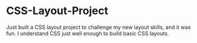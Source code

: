# CSS-Layout-Project
Just built a CSS layout project to challenge my new layout skills, and it was fun. I understand CSS just well enough to build basic CSS layouts.
